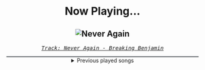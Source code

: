 <div align="center"> 
<h1>Now Playing...</h1>

![Never Again](https://i.scdn.co/image/ab67616d00001e028b1dc76f3a0cc8381b012e24)
--
_<samp><a href="https://open.spotify.com/track/07huQEWGQAe7aJaeR08Cag">Track: Never Again - Breaking Benjamin</a></samp>_

<div style="border: 1px #4B5054 solid"></div>
<details>
  <summary>
    Previous played songs
  </summary>
  <table>
    <thead>
      <tr>
        <th>
          Artist
        </th>
        <th>
          Song
        </th>
        <th>
          Link
        </th>
      </tr>
    </thead>
    <tbody>
      <tr><td>Breaking Benjamin</td><td>Never Again</td><td><a href="https://open.spotify.com/track/07huQEWGQAe7aJaeR08Cag">https://open.spotify.com/track/07huQEWGQAe7aJaeR08Cag</a></td></tr><tr><td>Breaking Benjamin</td><td>Lights Out</td><td><a href="https://open.spotify.com/track/5aBknBm85rJp8fSWu2koV2">https://open.spotify.com/track/5aBknBm85rJp8fSWu2koV2</a></td></tr><tr><td>Breaking Benjamin</td><td>Hopeless</td><td><a href="https://open.spotify.com/track/2c2UTSuyPbEmxWyTOMwjON">https://open.spotify.com/track/2c2UTSuyPbEmxWyTOMwjON</a></td></tr><tr><td>Breaking Benjamin</td><td>Torn in Two</td><td><a href="https://open.spotify.com/track/3IiMnjK7S2PlsPVMuAH7rU">https://open.spotify.com/track/3IiMnjK7S2PlsPVMuAH7rU</a></td></tr><tr><td>Breaking Benjamin</td><td>Close to Heaven</td><td><a href="https://open.spotify.com/track/0zAJqlBcRSvrcCae4TwkBv">https://open.spotify.com/track/0zAJqlBcRSvrcCae4TwkBv</a></td></tr><tr><td>Breaking Benjamin</td><td>Into The Nothing</td><td><a href="https://open.spotify.com/track/0slW7U1gWpQ9Dx2vWWp2ga">https://open.spotify.com/track/0slW7U1gWpQ9Dx2vWWp2ga</a></td></tr><tr><td>Breaking Benjamin</td><td>What Lies Beneath</td><td><a href="https://open.spotify.com/track/2DezzC1osZwVm3lxIRlrCe">https://open.spotify.com/track/2DezzC1osZwVm3lxIRlrCe</a></td></tr><tr><td>Breaking Benjamin</td><td>Crawl</td><td><a href="https://open.spotify.com/track/2G1xOn9PhRgi63XWp2ToZx">https://open.spotify.com/track/2G1xOn9PhRgi63XWp2ToZx</a></td></tr><tr><td>Breaking Benjamin</td><td>Evil Angel</td><td><a href="https://open.spotify.com/track/6HDBZFpozQsnYZ88ic250y">https://open.spotify.com/track/6HDBZFpozQsnYZ88ic250y</a></td></tr><tr><td>Breaking Benjamin</td><td>Hollow</td><td><a href="https://open.spotify.com/track/536bkD2pabwDI6kHCzHv5T">https://open.spotify.com/track/536bkD2pabwDI6kHCzHv5T</a></td></tr><tr><td>Breaking Benjamin</td><td>The Great Divide</td><td><a href="https://open.spotify.com/track/6qEgn7WHwQUZhWJ4dBSpR9">https://open.spotify.com/track/6qEgn7WHwQUZhWJ4dBSpR9</a></td></tr><tr><td>Breaking Benjamin</td><td>You</td><td><a href="https://open.spotify.com/track/5MNxNuo0XSHx7MPXbsR57W">https://open.spotify.com/track/5MNxNuo0XSHx7MPXbsR57W</a></td></tr><tr><td>Breaking Benjamin</td><td>Dance With The Devil</td><td><a href="https://open.spotify.com/track/10ASBwZsp7oUUDsJEYz3uS">https://open.spotify.com/track/10ASBwZsp7oUUDsJEYz3uS</a></td></tr><tr><td>STIM</td><td>imperium</td><td><a href="https://open.spotify.com/track/3Hqjs7WwlBzDYe0pcWgPxn">https://open.spotify.com/track/3Hqjs7WwlBzDYe0pcWgPxn</a></td></tr><tr><td>STIM</td><td>imperium</td><td><a href="https://open.spotify.com/track/3Hqjs7WwlBzDYe0pcWgPxn">https://open.spotify.com/track/3Hqjs7WwlBzDYe0pcWgPxn</a></td></tr><tr><td>STIM</td><td>imperium</td><td><a href="https://open.spotify.com/track/3Hqjs7WwlBzDYe0pcWgPxn">https://open.spotify.com/track/3Hqjs7WwlBzDYe0pcWgPxn</a></td></tr><tr><td>STIM</td><td>imperium</td><td><a href="https://open.spotify.com/track/3Hqjs7WwlBzDYe0pcWgPxn">https://open.spotify.com/track/3Hqjs7WwlBzDYe0pcWgPxn</a></td></tr><tr><td>STIM</td><td>imperium</td><td><a href="https://open.spotify.com/track/3Hqjs7WwlBzDYe0pcWgPxn">https://open.spotify.com/track/3Hqjs7WwlBzDYe0pcWgPxn</a></td></tr><tr><td>3FORCE</td><td>Crossfire</td><td><a href="https://open.spotify.com/track/6pQbM7v4PUslsd3JsJzHla">https://open.spotify.com/track/6pQbM7v4PUslsd3JsJzHla</a></td></tr><tr><td>Battlejuice</td><td>Horror Show</td><td><a href="https://open.spotify.com/track/1wTQIysZsx8XsvwTx0wE6z">https://open.spotify.com/track/1wTQIysZsx8XsvwTx0wE6z</a></td></tr>
    </tbody>
  </table>
</details>

</div>
